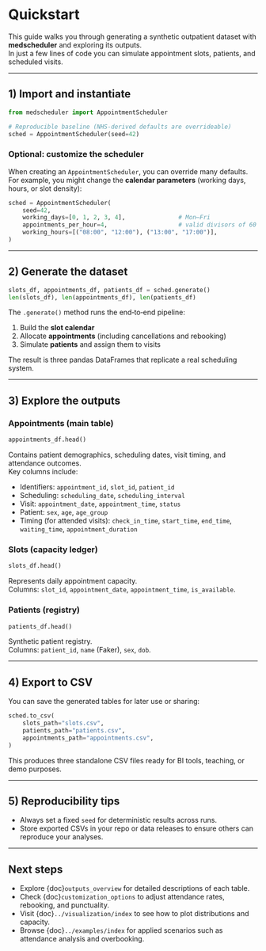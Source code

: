 # Quickstart

This guide walks you through generating a synthetic outpatient dataset with **medscheduler** and exploring its outputs.  
In just a few lines of code you can simulate appointment slots, patients, and scheduled visits.

---

## 1) Import and instantiate

```python
from medscheduler import AppointmentScheduler

# Reproducible baseline (NHS‑derived defaults are overrideable)
sched = AppointmentScheduler(seed=42)
```

### Optional: customize the scheduler

When creating an `AppointmentScheduler`, you can override many defaults.  
For example, you might change the **calendar parameters** (working days, hours, or slot density):

```python
sched = AppointmentScheduler(
    seed=42,
    working_days=[0, 1, 2, 3, 4],               # Mon–Fri
    appointments_per_hour=4,                    # valid divisors of 60
    working_hours=[("08:00", "12:00"), ("13:00", "17:00")],
)
```

---

## 2) Generate the dataset

```python
slots_df, appointments_df, patients_df = sched.generate()
len(slots_df), len(appointments_df), len(patients_df)
```

The `.generate()` method runs the end‑to‑end pipeline:

1. Build the **slot calendar**  
2. Allocate **appointments** (including cancellations and rebooking)  
3. Simulate **patients** and assign them to visits  

The result is three pandas DataFrames that replicate a real scheduling system.

---

## 3) Explore the outputs

### Appointments (main table)

```python
appointments_df.head()
```

Contains patient demographics, scheduling dates, visit timing, and attendance outcomes.  
Key columns include:  
- Identifiers: `appointment_id`, `slot_id`, `patient_id`  
- Scheduling: `scheduling_date`, `scheduling_interval`  
- Visit: `appointment_date`, `appointment_time`, `status`  
- Patient: `sex`, `age`, `age_group`  
- Timing (for attended visits): `check_in_time`, `start_time`, `end_time`, `waiting_time`, `appointment_duration`  

### Slots (capacity ledger)

```python
slots_df.head()
```

Represents daily appointment capacity.  
Columns: `slot_id`, `appointment_date`, `appointment_time`, `is_available`.

### Patients (registry)

```python
patients_df.head()
```

Synthetic patient registry.  
Columns: `patient_id`, `name` (Faker), `sex`, `dob`.

---

## 4) Export to CSV

You can save the generated tables for later use or sharing:

```python
sched.to_csv(
    slots_path="slots.csv",
    patients_path="patients.csv",
    appointments_path="appointments.csv",
)
```

This produces three standalone CSV files ready for BI tools, teaching, or demo purposes.

---

## 5) Reproducibility tips

- Always set a fixed `seed` for deterministic results across runs.  
- Store exported CSVs in your repo or data releases to ensure others can reproduce your analyses.  

---

## Next steps

- Explore {doc}`outputs_overview` for detailed descriptions of each table.  
- Check {doc}`customization_options` to adjust attendance rates, rebooking, and punctuality.  
- Visit {doc}`../visualization/index` to see how to plot distributions and capacity.  
- Browse {doc}`../examples/index` for applied scenarios such as attendance analysis and overbooking.  
